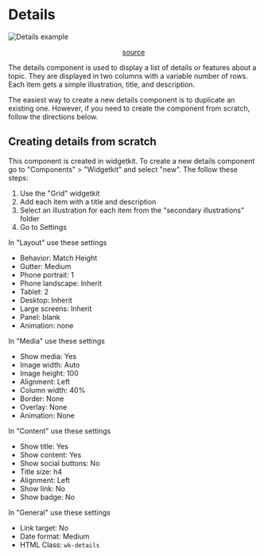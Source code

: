 # Details

![Details example](/linear/details.png)

<p style="text-align: center;">
<a href="https://github.com/UAB-IT/linear/blob/master/src/scss/05-widgetkit/_details.scss" target="_blank">source</a>
</p>

The details component is used to display a list of details or features about a topic. They are displayed in two columns with a variable number of rows. Each item gets a simple illustration, title, and description.

The easiest way to create a new details component is to duplicate an existing one. However, if you need to create the component from scratch, follow the directions below.

## Creating details from scratch

This component is created in widgetkit. To create a new details component go to "Components" > "Widgetkit" and select "new". The follow these steps:

1. Use the "Grid" widgetkit
2. Add each item with a title and description
3. Select an illustration for each item from the "secondary illustrations" folder
4. Go to Settings

In "Layout" use these settings

- Behavior: Match Height
- Gutter: Medium
- Phone portrait: 1
- Phone landscape: Inherit
- Tablet: 2
- Desktop: Inherit
- Large screens: Inherit
- Panel: blank
- Animation: none

In "Media" use these settings

- Show media: Yes
- Image width: Auto
- Image height: 100
- Alignment: Left
- Column width: 40%
- Border: None
- Overlay: None
- Animation: None

In "Content" use these settings

- Show title: Yes
- Show content: Yes
- Show social buttons: No
- Title size: h4
- Alignment: Left
- Show link: No
- Show badge: No

In "General" use these settings

- Link target: No
- Date format: Medium
- HTML Class: `wk-details`
